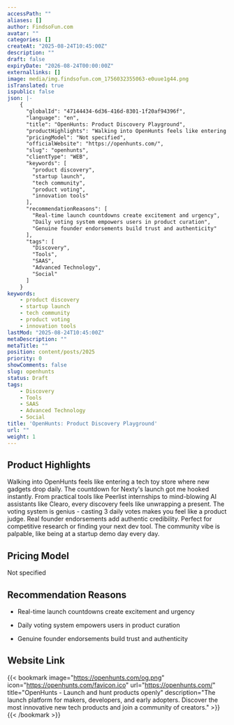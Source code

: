 ```yaml
---
accessPath: ""
aliases: []
author: FindsoFun.com
avatar: ""
categories: []
createAt: "2025-08-24T10:45:00Z"
description: ""
draft: false
expiryDate: "2026-08-24T00:00:00Z"
externallinks: []
image: media/img.findsofun.com_1756032355063-e0uue1g44.png
isTranslated: true
ispublic: false
json: |-
    {
      "globalId": "47144434-6d36-416d-8301-1f20af94396f",
      "language": "en",
      "title": "OpenHunts: Product Discovery Playground",
      "productHighlights": "Walking into OpenHunts feels like entering a tech toy store where new gadgets drop daily. The countdown for Nexty's launch got me hooked instantly. From practical tools like Peerlist internships to mind-blowing AI assistants like Clearo, every discovery feels like unwrapping a present. The voting system is genius - casting 3 daily votes makes you feel like a product judge. Real founder endorsements add authentic credibility. Perfect for competitive research or finding your next dev tool. The community vibe is palpable, like being at a startup demo day every day.",
      "pricingModel": "Not specified",
      "officialWebsite": "https://openhunts.com/",
      "slug": "openhunts",
      "clientType": "WEB",
      "keywords": [
        "product discovery",
        "startup launch",
        "tech community",
        "product voting",
        "innovation tools"
      ],
      "recommendationReasons": [
        "Real-time launch countdowns create excitement and urgency",
        "Daily voting system empowers users in product curation",
        "Genuine founder endorsements build trust and authenticity"
      ],
      "tags": [
        "Discovery",
        "Tools",
        "SAAS",
        "Advanced Technology",
        "Social"
      ]
    }
keywords:
    - product discovery
    - startup launch
    - tech community
    - product voting
    - innovation tools
lastMod: "2025-08-24T10:45:00Z"
metaDescription: ""
metaTitle: ""
position: content/posts/2025
priority: 0
showComments: false
slug: openhunts
status: Draft
tags:
    - Discovery
    - Tools
    - SAAS
    - Advanced Technology
    - Social
title: 'OpenHunts: Product Discovery Playground'
url: ""
weight: 1
---
```

## Product Highlights
Walking into OpenHunts feels like entering a tech toy store where new gadgets drop daily. The countdown for Nexty's launch got me hooked instantly. From practical tools like Peerlist internships to mind-blowing AI assistants like Clearo, every discovery feels like unwrapping a present. The voting system is genius - casting 3 daily votes makes you feel like a product judge. Real founder endorsements add authentic credibility. Perfect for competitive research or finding your next dev tool. The community vibe is palpable, like being at a startup demo day every day.

## Pricing Model
<!--more-->Not specified

## Recommendation Reasons
- Real-time launch countdowns create excitement and urgency

- Daily voting system empowers users in product curation

- Genuine founder endorsements build trust and authenticity

## Website Link
{{< bookmark image="https://openhunts.com/og.png" icon="https://openhunts.com/favicon.ico" url="https://openhunts.com/" title="OpenHunts - Launch and hunt products openly" description="The launch platform for makers, developers, and early adopters. Discover the most innovative new tech products and join a community of creators." >}}
{{< /bookmark >}}

